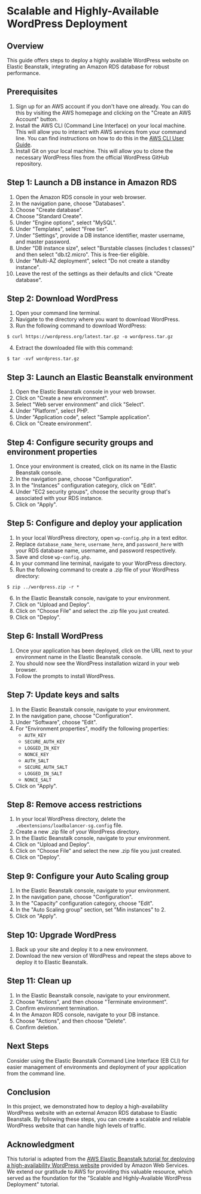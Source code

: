 # Scalable and Highly-Available WordPress Deployment

## Overview

This guide offers steps to deploy a highly available WordPress website on Elastic Beanstalk, integrating an Amazon RDS database for robust performance.

## Prerequisites
1. Sign up for an AWS account if you don't have one already. You can do this by visiting the AWS homepage and clicking on the "Create an AWS Account" button.
2. Install the AWS CLI (Command Line Interface) on your local machine. This will allow you to interact with AWS services from your command line. You can find instructions on how to do this in the [AWS CLI User Guide](https://docs.aws.amazon.com/cli/latest/userguide/cli-chap-install.html).
3. Install Git on your local machine. This will allow you to clone the necessary WordPress files from the official WordPress GitHub repository.

## Step 1: Launch a DB instance in Amazon RDS
1. Open the Amazon RDS console in your web browser.
2. In the navigation pane, choose "Databases".
3. Choose "Create database".
4. Choose "Standard Create".
5. Under "Engine options", select "MySQL".
6. Under "Templates", select "Free tier".
7. Under "Settings", provide a DB instance identifier, master username, and master password.
8. Under "DB instance size", select "Burstable classes (includes t classes)" and then select "db.t2.micro". This is free-tier eligible.
9. Under "Multi-AZ deployment", select "Do not create a standby instance".
10. Leave the rest of the settings as their defaults and click "Create database".

## Step 2: Download WordPress
1. Open your command line terminal.
2. Navigate to the directory where you want to download WordPress.
3. Run the following command to download WordPress:
```
$ curl https://wordpress.org/latest.tar.gz -o wordpress.tar.gz
```
4. Extract the downloaded file with this command:
```
$ tar -xvf wordpress.tar.gz
```

## Step 3: Launch an Elastic Beanstalk environment
1. Open the Elastic Beanstalk console in your web browser.
2. Click on "Create a new environment".
3. Select "Web server environment" and click "Select".
4. Under "Platform", select PHP.
5. Under "Application code", select "Sample application".
6. Click on "Create environment".

## Step 4: Configure security groups and environment properties
1. Once your environment is created, click on its name in the Elastic Beanstalk console.
2. In the navigation pane, choose "Configuration".
3. In the "Instances" configuration category, click on "Edit".
4. Under "EC2 security groups", choose the security group that's associated with your RDS instance.
5. Click on "Apply".

## Step 5: Configure and deploy your application
1. In your local WordPress directory, open `wp-config.php` in a text editor.
2. Replace `database_name_here`, `username_here`, and `password_here` with your RDS database name, username, and password respectively.
3. Save and close `wp-config.php`.
4. In your command line terminal, navigate to your WordPress directory.
5. Run the following command to create a .zip file of your WordPress directory:
```
$ zip ../wordpress.zip -r *
```
6. In the Elastic Beanstalk console, navigate to your environment.
7. Click on "Upload and Deploy".
8. Click on "Choose File" and select the .zip file you just created.
9. Click on "Deploy".

## Step 6: Install WordPress
1. Once your application has been deployed, click on the URL next to your environment name in the Elastic Beanstalk console.
2. You should now see the WordPress installation wizard in your web browser.
3. Follow the prompts to install WordPress.

## Step 7: Update keys and salts
1. In the Elastic Beanstalk console, navigate to your environment.
2. In the navigation pane, choose "Configuration".
3. Under "Software", choose "Edit".
4. For "Environment properties", modify the following properties:
   - `AUTH_KEY`
   - `SECURE_AUTH_KEY`
   - `LOGGED_IN_KEY`
   - `NONCE_KEY`
   - `AUTH_SALT`
   - `SECURE_AUTH_SALT`
   - `LOGGED_IN_SALT`
   - `NONCE_SALT`
5. Click on "Apply".

## Step 8: Remove access restrictions
1. In your local WordPress directory, delete the `.ebextensions/loadbalancer-sg.config` file.
2. Create a new .zip file of your WordPress directory.
3. In the Elastic Beanstalk console, navigate to your environment.
4. Click on "Upload and Deploy".
5. Click on "Choose File" and select the new .zip file you just created.
6. Click on "Deploy".

## Step 9: Configure your Auto Scaling group
1. In the Elastic Beanstalk console, navigate to your environment.
2. In the navigation pane, choose "Configuration".
3. In the "Capacity" configuration category, choose "Edit".
4. In the "Auto Scaling group" section, set "Min instances" to 2.
5. Click on "Apply".

## Step 10: Upgrade WordPress
1. Back up your site and deploy it to a new environment.
2. Download the new version of WordPress and repeat the steps above to deploy it to Elastic Beanstalk.

## Step 11: Clean up
1. In the Elastic Beanstalk console, navigate to your environment.
2. Choose "Actions", and then choose "Terminate environment".
3. Confirm environment termination.
4. In the Amazon RDS console, navigate to your DB instance.
5. Choose "Actions", and then choose "Delete".
6. Confirm deletion.

## Next Steps
Consider using the Elastic Beanstalk Command Line Interface (EB CLI) for easier management of environments and deployment of your application from the command line.

## Conclusion

In this project, we demonstrated how to deploy a high-availability WordPress website with an external Amazon RDS database to Elastic Beanstalk. By following these steps, you can create a scalable and reliable WordPress website that can handle high levels of traffic.

## Acknowledgment

This tutorial is adapted from the [AWS Elastic Beanstalk tutorial for deploying a high-availability WordPress website](https://docs.aws.amazon.com/elasticbeanstalk/latest/dg/php-hawordpress-tutorial.html) provided by Amazon Web Services. We extend our gratitude to AWS for providing this valuable resource, which served as the foundation for the "Scalable and Highly-Available WordPress Deployment" tutorial.
